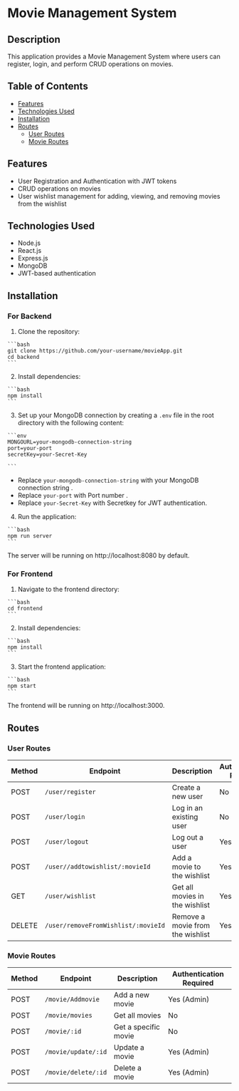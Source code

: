 # Movie Management System

## Description

This application provides a Movie Management System where users can register, login, and perform CRUD operations on movies. 


## Table of Contents

- [Features](#features)
- [Technologies Used](#technologies-used)
- [Installation](#installation)
- [Routes](#routes)
  - [User Routes](#user-routes)
  - [Movie Routes](#movie-routes)
 

## Features

- User Registration and Authentication with JWT tokens
- CRUD operations on movies
- User wishlist management for adding, viewing, and removing movies from the wishlist

## Technologies Used

- Node.js
- React.js
- Express.js
- MongoDB
- JWT-based authentication

## Installation

  ### For Backend

   1. Clone the repository:

    ```bash
    git clone https://github.com/your-username/movieApp.git
    cd backend
    ```

  2. Install dependencies:

    ```bash
    npm install
    ```

  3. Set up your MongoDB connection by creating a `.env` file in the root directory with the following content:

    ```env
    MONGOURL=your-mongodb-connection-string
    port=your-port
    secretKey=your-Secret-Key
 
    ```

  - Replace `your-mongodb-connection-string` with your MongoDB connection string .
  - Replace `your-port` with Port number .
  - Replace `your-Secret-Key` with Secretkey for JWT authentication.

  4. Run the application:

    ```bash
    npm run server
    ```

  The server will be running on http://localhost:8080 by default.

 ### For Frontend
 
   1. Navigate to the frontend directory:

    ```bash
    cd frontend
    ```
    
  2. Install dependencies:

    ```bash
    npm install
    ```
    
   3. Start the frontend application:
    
    ```bash
    npm start
    ```
    
   The frontend will be running on http://localhost:3000.


## Routes


### User Routes

| Method | Endpoint             | Description              | Authentication Required  |
| ------ | ---------------------| ------------------------ | ------------------------ |
| POST   | `/user/register`     | Create a new user        | No                       |
| POST   | `/user/login`        | Log in an existing user  | No                       |
| POST   | `/user/logout`       | Log out a user           | Yes                      |
| POST   | `/user//addtowishlist/:movieId`| Add a movie to the wishlist | Yes                      |
| GET    | `/user/wishlist`     | Get all movies in the wishlist   | Yes                      |
| DELETE | `/user/removeFromWishlist/:movieId`|Remove a movie from the wishlist     | Yes                      |




### Movie Routes

| Method | Endpoint             | Description              | Authentication Required  |
| ------ | ---------------------| ------------------------ | ------------------------ |
| POST   | `/movie/Addmovie`     | Add a new movie          | 	Yes (Admin)             |
| POST   | `/movie/movies`       | 	Get all movies | No                       |
| POST   | `/movie/:id`       | Get a specific movie     | No                   |
| POST   | `/movie/update/:id`     | 	Update a movie         | 	Yes (Admin)             |
| POST   | `/movie/delete/:id`       | 	Delete a movie | Yes (Admin)                      |


